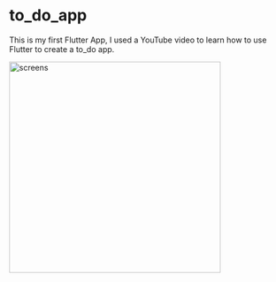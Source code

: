 # to_do_app

This is my first Flutter App, I used a YouTube video to learn how to use Flutter to create a to_do app.

<img width="382" alt="screens" src="https://github.com/JimClifford/to_do_app/assets/92957332/3a06248f-6dab-4e1a-b427-5059f475ddcf">
